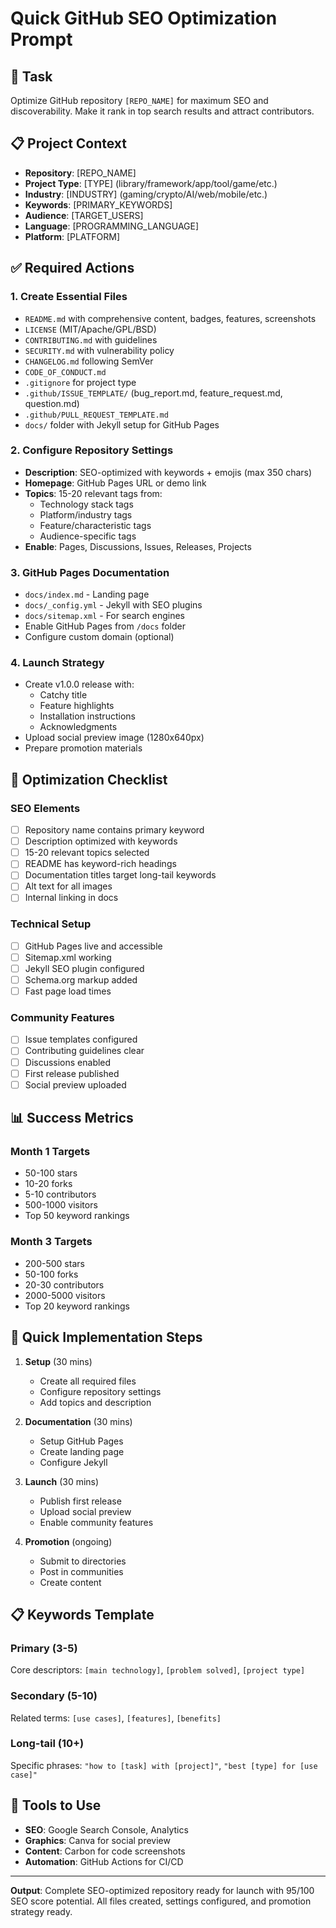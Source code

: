 # Quick GitHub SEO Optimization Prompt

## 🎯 Task
Optimize GitHub repository `[REPO_NAME]` for maximum SEO and discoverability. Make it rank in top search results and attract contributors.

## 📋 Project Context
- **Repository**: [REPO_NAME]
- **Project Type**: [TYPE] (library/framework/app/tool/game/etc.)
- **Industry**: [INDUSTRY] (gaming/crypto/AI/web/mobile/etc.)
- **Keywords**: [PRIMARY_KEYWORDS]
- **Audience**: [TARGET_USERS]
- **Language**: [PROGRAMMING_LANGUAGE]
- **Platform**: [PLATFORM]

## ✅ Required Actions

### 1. Create Essential Files
- `README.md` with comprehensive content, badges, features, screenshots
- `LICENSE` (MIT/Apache/GPL/BSD)
- `CONTRIBUTING.md` with guidelines
- `SECURITY.md` with vulnerability policy
- `CHANGELOG.md` following SemVer
- `CODE_OF_CONDUCT.md`
- `.gitignore` for project type
- `.github/ISSUE_TEMPLATE/` (bug_report.md, feature_request.md, question.md)
- `.github/PULL_REQUEST_TEMPLATE.md`
- `docs/` folder with Jekyll setup for GitHub Pages

### 2. Configure Repository Settings
- **Description**: SEO-optimized with keywords + emojis (max 350 chars)
- **Homepage**: GitHub Pages URL or demo link
- **Topics**: 15-20 relevant tags from:
  - Technology stack tags
  - Platform/industry tags
  - Feature/characteristic tags
  - Audience-specific tags
- **Enable**: Pages, Discussions, Issues, Releases, Projects

### 3. GitHub Pages Documentation
- `docs/index.md` - Landing page
- `docs/_config.yml` - Jekyll with SEO plugins
- `docs/sitemap.xml` - For search engines
- Enable GitHub Pages from `/docs` folder
- Configure custom domain (optional)

### 4. Launch Strategy
- Create v1.0.0 release with:
  - Catchy title
  - Feature highlights
  - Installation instructions
  - Acknowledgments
- Upload social preview image (1280x640px)
- Prepare promotion materials

## 🎯 Optimization Checklist

### SEO Elements
- [ ] Repository name contains primary keyword
- [ ] Description optimized with keywords
- [ ] 15-20 relevant topics selected
- [ ] README has keyword-rich headings
- [ ] Documentation titles target long-tail keywords
- [ ] Alt text for all images
- [ ] Internal linking in docs

### Technical Setup
- [ ] GitHub Pages live and accessible
- [ ] Sitemap.xml working
- [ ] Jekyll SEO plugin configured
- [ ] Schema.org markup added
- [ ] Fast page load times

### Community Features
- [ ] Issue templates configured
- [ ] Contributing guidelines clear
- [ ] Discussions enabled
- [ ] First release published
- [ ] Social preview uploaded

## 📊 Success Metrics

### Month 1 Targets
- 50-100 stars
- 10-20 forks
- 5-10 contributors
- 500-1000 visitors
- Top 50 keyword rankings

### Month 3 Targets
- 200-500 stars
- 50-100 forks
- 20-30 contributors
- 2000-5000 visitors
- Top 20 keyword rankings

## 🚀 Quick Implementation Steps

1. **Setup** (30 mins)
   - Create all required files
   - Configure repository settings
   - Add topics and description

2. **Documentation** (30 mins)
   - Setup GitHub Pages
   - Create landing page
   - Configure Jekyll

3. **Launch** (30 mins)
   - Publish first release
   - Upload social preview
   - Enable community features

4. **Promotion** (ongoing)
   - Submit to directories
   - Post in communities
   - Create content

## 📋 Keywords Template

### Primary (3-5)
Core descriptors: `[main technology]`, `[problem solved]`, `[project type]`

### Secondary (5-10)
Related terms: `[use cases]`, `[features]`, `[benefits]`

### Long-tail (10+)
Specific phrases: `"how to [task] with [project]"`, `"best [type] for [use case]"`

## 🔧 Tools to Use
- **SEO**: Google Search Console, Analytics
- **Graphics**: Canva for social preview
- **Content**: Carbon for code screenshots
- **Automation**: GitHub Actions for CI/CD

---

**Output**: Complete SEO-optimized repository ready for launch with 95/100 SEO score potential. All files created, settings configured, and promotion strategy ready. 